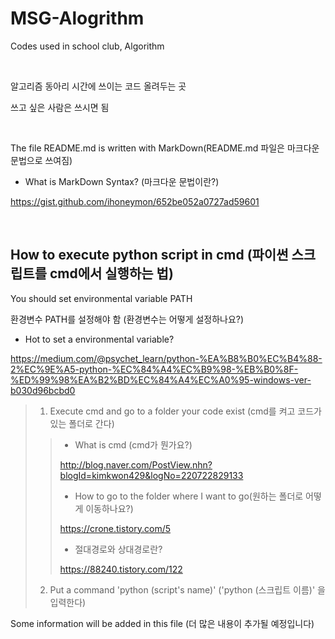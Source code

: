 # MSG-Alogrithm
Codes used in school club, Algorithm 

<br>

알고리즘 동아리 시간에 쓰이는 코드 올려두는 곳

쓰고 싶은 사람은 쓰시면 됨

<br>

The file README.md is written with MarkDown(README.md 파일은 마크다운 문법으로 쓰여짐)

- What is MarkDown Syntax? (마크다운 문법이란?)

https://gist.github.com/ihoneymon/652be052a0727ad59601

<br>

## How to execute python script in cmd (파이썬 스크립트를 cmd에서 실행하는 법)

You should set environmental variable PATH

환경변수 PATH를 설정해야 함 (환경변수는 어떻게 설정하나요?)

- Hot to set a environmental variable?

https://medium.com/@psychet_learn/python-%EA%B8%B0%EC%B4%88-2%EC%9E%A5-python-%EC%84%A4%EC%B9%98-%EB%B0%8F-%ED%99%98%EA%B2%BD%EC%84%A4%EC%A0%95-windows-ver-b030d96bcbd0

>1. Execute cmd and go to a folder your code exist
>(cmd를 켜고 코드가 있는 폴더로 간다)
>
>>- What is cmd (cmd가 뭔가요?)
>>
>>http://blog.naver.com/PostView.nhn?blogId=kimkwon429&logNo=220722829133
>>
>>- How to go to the folder where I want to go(원하는 폴더로 어떻게 이동하나요?)
>>
>>https://crone.tistory.com/5
>>
>>- 절대경로와 상대경로란?
>>
>>https://88240.tistory.com/122
>
>2. Put a command 'python (script's name)'
>('python (스크립트 이름)' 을 입력한다)


Some information will be added in this file (더 많은 내용이 추가될 예정입니다)
